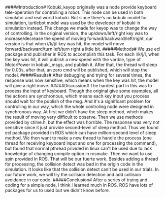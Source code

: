 #####Introduction#
Kobuki\_keyop originally was a node provide keyboard tele-operation for controlling a robot. This node can be used in both simulator and real world kobuki. But since there's no kobuki model for simulation, turtlebot model was used by the developer of kobuki in simulation instead. 
The change we made for keyop was to change the way of controlling. In the original version, the up/down/left/right key was to increase/decrease the speed of moving forward/backward/left/right, our version is that when i/k/j/l key was hit, the model will move forward/backward/turn left/turn right a little bit.
#####Methods#
We use ecl package and publisher in ROS to accomplish this task. For each i/k/j/l, when the key was hit, it will publish a new speed with the varible, type of MotorPower in kobuki\_msgs, and publish it. After that, the thread will sleep for 0.03s, after that, an zero cmd will be published, which will stop the model.
#####Results#
After debugging and trying for several times, the response was now sensitive, which means when the key was hit, the model will give a right move.
#####Discussion#
The hardest part in this was to process the input of keyboard. Though the original give some examples, all the actions are synchronous, which means each key input you process should wait for the publish of the msg. And it's a significant problem for controlling in our way, which the whole controling node were designed in synchronous way. At first we didn't have the sleep method, which makes the result of moving very difficult to observe. Then we use methods provided by ctime.h, but the effect was horrible. The response was very not sensitive since it just provide second-level of sleep method. Thus we found ecl package provided in ROS which can have million-second level of sleep method.
We then want to make a new thread to handle the process (one thread for receiving keyboard input and one for processing the command), but found that normal pthread privided in linux can't be used due to lack knowledge of changing compile option in rosmake. Then we want to use spin provided in ROS. That will be our fuerte work.
Besides adding a thread for processing, the collision detect was bad in the origin code in the simulation. It looks like that the collision detect can't be used in our trials. In our future work, we will try the collision detection and add collision avoidance in our code.
#####Conclusion#
After a series of trying and coding for a simple node, I think I learned much in ROS. ROS have lots of packages for us to used but we didn't know before.
